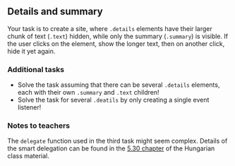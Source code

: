 ## Details and summary

Your task is to create a site, where `.details` elements have their larger chunk of text (`.text`) hidden, while only the summary (`.summary`) is visible. If the user clicks on the element, show the longer text, then on another click, hide it yet again.

### Additional tasks

- Solve the task assuming that there can be several `.details` elements, each with their own `.summary` and `.text` children!
- Solve the task for several `.deatils` by only creating a single event listener!

### Notes to teachers

The `delegate` function used in the third task might seem complex. Details of the smart delegation can be found in the [5.30 chapter](http://webprogramozas.inf.elte.hu/tananyag/kliens/#esemenyek-buborekolasa-es-delegalasa) of the Hungarian class material.